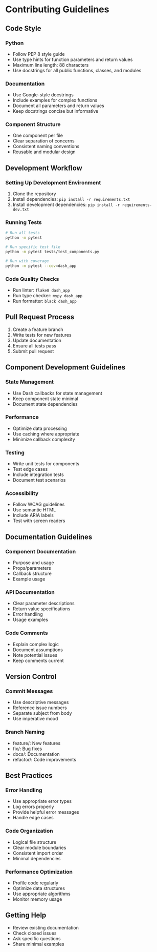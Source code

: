 # Contributing Guidelines

## Code Style

### Python
- Follow PEP 8 style guide
- Use type hints for function parameters and return values
- Maximum line length: 88 characters
- Use docstrings for all public functions, classes, and modules

### Documentation
- Use Google-style docstrings
- Include examples for complex functions
- Document all parameters and return values
- Keep docstrings concise but informative

### Component Structure
- One component per file
- Clear separation of concerns
- Consistent naming conventions
- Reusable and modular design

## Development Workflow

### Setting Up Development Environment
1. Clone the repository
2. Install dependencies: `pip install -r requirements.txt`
3. Install development dependencies: `pip install -r requirements-dev.txt`

### Running Tests
```bash
# Run all tests
python -m pytest

# Run specific test file
python -m pytest tests/test_components.py

# Run with coverage
python -m pytest --cov=dash_app
```

### Code Quality Checks
- Run linter: `flake8 dash_app`
- Run type checker: `mypy dash_app`
- Run formatter: `black dash_app`

## Pull Request Process
1. Create a feature branch
2. Write tests for new features
3. Update documentation
4. Ensure all tests pass
5. Submit pull request

## Component Development Guidelines

### State Management
- Use Dash callbacks for state management
- Keep component state minimal
- Document state dependencies

### Performance
- Optimize data processing
- Use caching where appropriate
- Minimize callback complexity

### Testing
- Write unit tests for components
- Test edge cases
- Include integration tests
- Document test scenarios

### Accessibility
- Follow WCAG guidelines
- Use semantic HTML
- Include ARIA labels
- Test with screen readers

## Documentation Guidelines

### Component Documentation
- Purpose and usage
- Props/parameters
- Callback structure
- Example usage

### API Documentation
- Clear parameter descriptions
- Return value specifications
- Error handling
- Usage examples

### Code Comments
- Explain complex logic
- Document assumptions
- Note potential issues
- Keep comments current

## Version Control

### Commit Messages
- Use descriptive messages
- Reference issue numbers
- Separate subject from body
- Use imperative mood

### Branch Naming
- feature/: New features
- fix/: Bug fixes
- docs/: Documentation
- refactor/: Code improvements

## Best Practices

### Error Handling
- Use appropriate error types
- Log errors properly
- Provide helpful error messages
- Handle edge cases

### Code Organization
- Logical file structure
- Clear module boundaries
- Consistent import order
- Minimal dependencies

### Performance Optimization
- Profile code regularly
- Optimize data structures
- Use appropriate algorithms
- Monitor memory usage

## Getting Help
- Review existing documentation
- Check closed issues
- Ask specific questions
- Share minimal examples